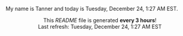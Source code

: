 My name is Tanner and today is Tuesday, December 24, 1:27 AM EST.

<p align="center">This <i>README</i> file is generated <b>every 3 hours</b>!</br>Last refresh: Tuesday, December 24, 1:27 AM EST<br /></p>
